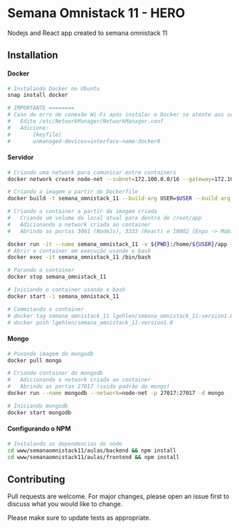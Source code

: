 # Semana Omnistack 11 - HERO

Nodejs and React app created to semana omnistack 11

## Installation

#### Docker
```bash
# Instalando Docker no Ubuntu
snap install docker

# IMPORTANTE ========
# Caso de erro de conexão Wi-Fi após instalar o Docker se atente aos seguintes passos:
# 	Edite /etc/NetworkManager/NetworkManager.conf
# 	Adicione:
#		[keyfile]
#		unmanaged-devices=interface-name:docker0
```

#### Servidor
```bash
# Criando uma network para comunicar entre containers
docker network create node-net --subnet=172.100.0.0/16 --gateway=172.100.0.1

# Criando a imagem a partir do Dockerfile
docker build -t semana_omnistack_11 --build-arg USER=$USER --build-arg UID=$(id -u) --build-arg GID=$(id -g) --build-arg PW=1234 -f Dockerfile .

# Criando o container a partir da imagem criada
# 	Criando um volume do local atual para dentro de /root/app
#	Adicionando a network criada ao container
# 	Abrindo as portas 3001 (NodeJs), 3333 (React) e 19002 (Expo -> Mobile)

docker run -it --name semana_omnistack_11 -v ${PWD}:/home/${USER}/app --network=node-net -p 3000:3000 -p 3001:3001 -p 3333:3333 -p 19000:19000 -p 19001:19001 -p 19002:19002 -d semana_omnistack_11
# Abrir o container em execução usando o bash
docker exec -it semana_omnistack_11 /bin/bash

# Parando o container
docker stop semana_omnistack_11

# Iniciando o container usando o bash
docker start -i semana_omnistack_11

# Commitando o container 
# docker tag semana_omnistack_11 lgehlen/semana_omnistack_11:version1.0
# docker push lgehlen/semana_omnistack_11:version1.0
```

#### Mongo
```bash
# Puxando imagem do mongodb
docker pull mongo

# Criando container do mongodb
#	Adicionando a network criada ao container
# 	Abrindo as portas 27017 (saida padrão do mongo)
docker run --name mongodb --network=node-net -p 27017:27017 -d mongo

# Iniciando mongodb 
docker start mongodb

```

#### Configurando o NPM
```bash
# Instalando as dependencias do node
cd www/semanaomnistack11/aulas/backend && npm install
cd www/semanaomnistack11/aulas/frontend && npm install 
```
## Contributing
Pull requests are welcome. For major changes, please open an issue first to discuss what you would like to change.

Please make sure to update tests as appropriate.
